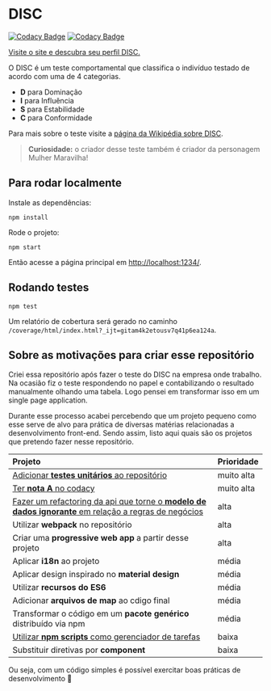 # DISC

[![Codacy Badge](https://api.codacy.com/project/badge/Grade/b43701becda3457184adb4accd630bb7)](https://www.codacy.com/app/josetelesmaciel/DISC?utm_source=github.com&amp;utm_medium=referral&amp;utm_content=teles/DISC&amp;utm_campaign=Badge_Grade)
[![Codacy Badge](https://api.codacy.com/project/badge/Coverage/b43701becda3457184adb4accd630bb7)](https://www.codacy.com/app/josetelesmaciel/DISC?utm_source=github.com&amp;utm_medium=referral&amp;utm_content=teles/DISC&amp;utm_campaign=Badge_Coverage)

[Visite o site e descubra seu perfil DISC.](http://disc.surge.sh/src)

O DISC é um teste comportamental que classifica o indivíduo testado de acordo com uma de 4 categorias. 

* **D** para Dominação
* **I** para Influência
* **S** para Estabilidade
* **C** para Conformidade

Para mais sobre o teste visite a [página da Wikipédia sobre DISC](https://pt.wikipedia.org/wiki/DISC_(psicologia)).

> **Curiosidade:** o criador desse teste também é criador da personagem Mulher Maravilha!

## Para rodar localmente

Instale as dependências:

```shell
npm install
```
Rode o projeto:

```shell
npm start
```

Então acesse a página principal em [http://localhost:1234/](http://localhost:1234/).

## Rodando testes

```shell
npm test
```

Um relatório de cobertura será gerado no caminho `/coverage/html/index.html?_ijt=gitam4k2etousv7q41p6ea124a`.

## Sobre as motivações para criar esse repositório

Criei essa repositório após fazer o teste do DISC na empresa onde trabalho. Na ocasião fiz o teste respondendo no papel e contabilizando o resultado manualmente olhando uma tabela. Logo pensei em transformar isso em um single page application.

Durante esse processo acabei percebendo que um projeto pequeno como esse serve de alvo para prática de diversas matérias relacionadas a desenvolvimento front-end. Sendo assim, listo aqui quais são os projetos que pretendo fazer nesse repositório.

| Projeto  | Prioridade |
| :--- | ------------- |
| [Adicionar **testes unitários** ao repositório](https://github.com/teles/DISC/projects/4)  | muito alta  |
| [Ter **nota A** no codacy](https://github.com/teles/DISC/projects/1) | muito alta |
| [Fazer um refactoring da api que torne o **modelo de dados ignorante** em relação a regras de negócios](https://github.com/teles/DISC/issues/14)  | alta  |
| Utilizar **webpack** no repositório | alta|
| Criar uma **progressive web app** a partir desse projeto | alta| 
| Aplicar **i18n** ao projeto | média |
| Aplicar design inspirado no **material design**  | média  |
| Utilizar **recursos do ES6** | média |
| Adicionar **arquivos de map** ao cdigo final | média| 
| Transformar o código em um **pacote genérico** distribuído via npm | média |
| [Utilizar **npm scripts** como gerenciador de tarefas](https://github.com/teles/DISC/projects/2)  | baixa  |
| Substituir diretivas por **component** | baixa |

Ou seja, com um código simples é possível exercitar boas práticas de desenvolvimento :tada:



